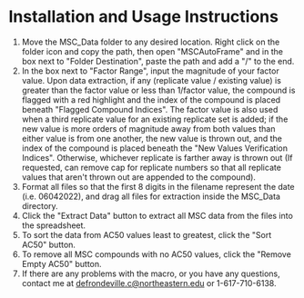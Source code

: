 # Installation and Usage Instructions
1. Move the MSC_Data folder to any desired location. Right click on the folder icon and copy the path, then open "MSCAutoFrame" and in the box next to "Folder Destination", paste the path and add a "/" to the end.
2. In the box next to "Factor Range", input the magnitude of your factor value. Upon data extraction, if any (replicate value / existing value) is greater than the factor value or less than 1/factor value, the compound is flagged with a red highlight and the index of the compound is placed beneath "Flagged Compound Indices". The factor value is also used when a third replicate value for an existing replicate set is added; if the new value is more orders of magnitude away from both values than either value is from one another, the new value is thrown out, and the index of the compound is placed beneath the "New Values Verification Indices". Otherwise, whichever replicate is farther away is thrown out (If requested, can remove cap for replicate numbers so that all replicate values that aren't thrown out are appended to the compound).
3. Format all files so that the first 8 digits in the filename represent the date (i.e. 06042022), and drag all files for extraction inside the MSC_Data directory.
4. Click the "Extract Data" button to extract all MSC data from the files into the spreadsheet.
5. To sort the data from AC50 values least to greatest, click the "Sort AC50" button.
6. To remove all MSC compounds with no AC50 values, click the "Remove Empty AC50" button.
7. If there are any problems with the macro, or you have any questions, contact me at defrondeville.c@northeastern.edu or 1-617-710-6138.
